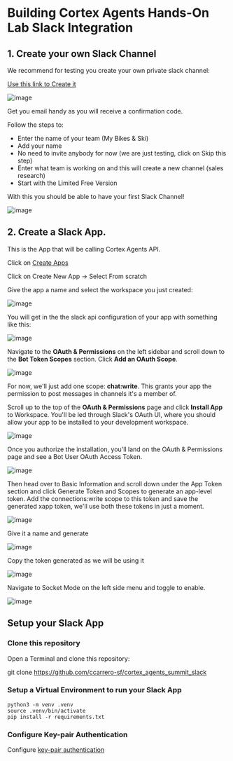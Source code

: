 # Building Cortex Agents Hands-On Lab Slack Integration


## 1. Create your own Slack Channel

We recommend for testing you create your own private slack channel:

[Use this link to Create it](https://slack.com/get-started#create)

![image](img/11_slack_create.png)

Get you email handy as you will receive a confirmation code.

Follow the steps to:

- Enter the name of your team (My Bikes & Ski)
- Add your name
- No need to invite anybody for now (we are just testing, click on Skip this step)
- Enter what team is working on and this will create a new channel (sales research)
- Start with the Limited Free Version

With this you should be able to have your first Slack Channel!

![image](img/12_slack_channel.png)

## 2. Create a Slack App.

This is the App that will be calling Cortex Agents API.

Click on [Create Apps](https://api.slack.com/apps?new_app=1)

Click on Create New App -> Select From scratch

Give the app a name and select the workspace you just created:

![image](img/13_create_app.png)

You will get in the the slack api configuration of your app with something like this:

![image](img/14_slack_api.png)

Navigate to the **OAuth & Permissions** on the left sidebar and scroll down to the **Bot Token Scopes** section. Click **Add an OAuth Scope**.

![image](img/15_bot_token.png)

For now, we'll just add one scope: **chat:write**. This grants your app the permission to post messages in channels it's a member of.

Scroll up to the top of the **OAuth & Permissions** page and click **Install App** to Workspace. You'll be led through Slack's OAuth UI, where you should allow your app to be installed to your development workspace.

![image](img/16_oauth_tokens.png)

Once you authorize the installation, you'll land on the OAuth & Permissions page and see a Bot User OAuth Access Token.

![image](img/17_authorized.png)

Then head over to Basic Information and scroll down under the App Token section and click Generate Token and Scopes to generate an app-level token. Add the connections:write scope to this token and save the generated xapp token, we'll use both these tokens in just a moment.

![image](img/18_generate_token.png)

Give it a name and generate

![image](img/19_app_token.png)

Copy the token generated as we will be using it

![image](img/20_copy_token.png)

Navigate to Socket Mode on the left side menu and toggle to enable.

![image](img/21_socket_mode.png)

## Setup your Slack App
### Clone this repository

Open a Terminal and clone this repository:

git clone https://github.com/ccarrero-sf/cortex_agents_summit_slack

### Setup a Virtual Environment to run your Slack App

```code
python3 -m venv .venv  
source .venv/bin/activate  
pip install -r requirements.txt
```
### Configure Key-pair Authentication 

Configure [key-pair authentication](https://docs.snowflake.com/user-guide/key-pair-auth?_fsi=ntnJOu8E&_fsi=ntnJOu8E&_fsi=ntnJOu8E#configuring-key-pair-authentication)




